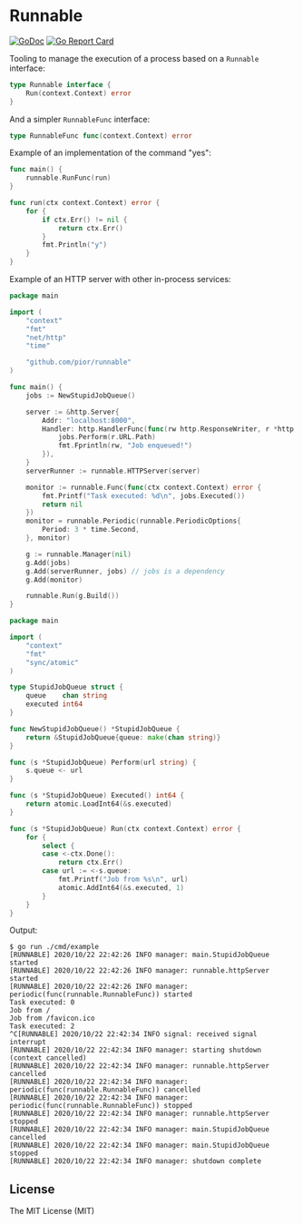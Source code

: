 # Runnable


[![GoDoc](https://godoc.org/github.com/pior/runnable?status.svg)](https://pkg.go.dev/github.com/pior/runnable?tab=doc)
[![Go Report Card](https://goreportcard.com/badge/github.com/pior/runnable)](https://goreportcard.com/report/github.com/pior/runnable)

Tooling to manage the execution of a process based on a `Runnable` interface:

```go
type Runnable interface {
	Run(context.Context) error
}
```

And a simpler `RunnableFunc` interface:

```go
type RunnableFunc func(context.Context) error
```

Example of an implementation of the command "yes":

```go
func main() {
	runnable.RunFunc(run)
}

func run(ctx context.Context) error {
	for {
		if ctx.Err() != nil {
			return ctx.Err()
		}
		fmt.Println("y")
	}
}
```


Example of an HTTP server with other in-process services:

```go
package main

import (
	"context"
	"fmt"
	"net/http"
	"time"

	"github.com/pior/runnable"
)

func main() {
	jobs := NewStupidJobQueue()

	server := &http.Server{
		Addr: "localhost:8000",
		Handler: http.HandlerFunc(func(rw http.ResponseWriter, r *http.Request) {
			jobs.Perform(r.URL.Path)
			fmt.Fprintln(rw, "Job enqueued!")
		}),
	}
	serverRunner := runnable.HTTPServer(server)

	monitor := runnable.Func(func(ctx context.Context) error {
		fmt.Printf("Task executed: %d\n", jobs.Executed())
		return nil
	})
	monitor = runnable.Periodic(runnable.PeriodicOptions{
		Period: 3 * time.Second,
	}, monitor)

	g := runnable.Manager(nil)
	g.Add(jobs)
	g.Add(serverRunner, jobs) // jobs is a dependency
	g.Add(monitor)

	runnable.Run(g.Build())
}
```

```go
package main

import (
	"context"
	"fmt"
	"sync/atomic"
)

type StupidJobQueue struct {
	queue    chan string
	executed int64
}

func NewStupidJobQueue() *StupidJobQueue {
	return &StupidJobQueue{queue: make(chan string)}
}

func (s *StupidJobQueue) Perform(url string) {
	s.queue <- url
}

func (s *StupidJobQueue) Executed() int64 {
	return atomic.LoadInt64(&s.executed)
}

func (s *StupidJobQueue) Run(ctx context.Context) error {
	for {
		select {
		case <-ctx.Done():
			return ctx.Err()
		case url := <-s.queue:
			fmt.Printf("Job from %s\n", url)
			atomic.AddInt64(&s.executed, 1)
		}
	}
}

```


Output:

```
$ go run ./cmd/example
[RUNNABLE] 2020/10/22 22:42:26 INFO manager: main.StupidJobQueue started
[RUNNABLE] 2020/10/22 22:42:26 INFO manager: runnable.httpServer started
[RUNNABLE] 2020/10/22 22:42:26 INFO manager: periodic(func(runnable.RunnableFunc)) started
Task executed: 0
Job from /
Job from /favicon.ico
Task executed: 2
^C[RUNNABLE] 2020/10/22 22:42:34 INFO signal: received signal interrupt
[RUNNABLE] 2020/10/22 22:42:34 INFO manager: starting shutdown (context cancelled)
[RUNNABLE] 2020/10/22 22:42:34 INFO manager: runnable.httpServer cancelled
[RUNNABLE] 2020/10/22 22:42:34 INFO manager: periodic(func(runnable.RunnableFunc)) cancelled
[RUNNABLE] 2020/10/22 22:42:34 INFO manager: periodic(func(runnable.RunnableFunc)) stopped
[RUNNABLE] 2020/10/22 22:42:34 INFO manager: runnable.httpServer stopped
[RUNNABLE] 2020/10/22 22:42:34 INFO manager: main.StupidJobQueue cancelled
[RUNNABLE] 2020/10/22 22:42:34 INFO manager: main.StupidJobQueue stopped
[RUNNABLE] 2020/10/22 22:42:34 INFO manager: shutdown complete
```



## License

The MIT License (MIT)
